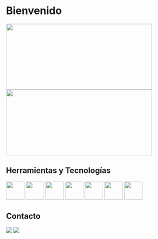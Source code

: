 <h1>Bienvenido</h1>
<div>
        <a href="https://github.com/murecode"></a>
        <img height="180px" width="400px"
            src="https://github-readme-stats.vercel.app/api?username=murecode&amp;show_icons=true&amp;theme=dark&amp;include_all_commits=true&amp;count_private=true" />
        <img height="180px" width="400px"
            src="https://github-readme-stats.vercel.app/api/top-langs/?username=murecode&amp;layout=compact&amp;langs_count=7&amp;theme=dark"/>
</div>

<h2>Herramientas y Tecnologías</h2>
<div>
        <img src="https://cdn.jsdelivr.net/gh/devicons/devicon/icons/java/java-original-wordmark.svg" height="50px"
            widght="50px" />
          <img src="https://cdn.jsdelivr.net/gh/devicons/devicon/icons/javascript/javascript-original.svg" height="50px"
            widght="50px" /> 
        <img src="https://cdn.jsdelivr.net/gh/devicons/devicon/icons/html5/html5-original-wordmark.svg" height="50px"
            widght="50px" />
        <img src="https://cdn.jsdelivr.net/gh/devicons/devicon/icons/css3/css3-original-wordmark.svg" height="50px"
            widght="50px" />    
         <img src="https://cdn.jsdelivr.net/gh/devicons/devicon/icons/spring/spring-original-wordmark.svg" height="50px"
            widght="50px"/>
        <img src="https://cdn.jsdelivr.net/gh/devicons/devicon/icons/postgresql/postgresql-original-wordmark.svg" height="50px"
            widght="50px"/>
        <img src="https://cdn.jsdelivr.net/gh/devicons/devicon/icons/mariadb/mariadb-original.svg" height="50px"
            widght="50px" />
    </div>

<div>

<h2>Contacto</h2>
<a href="https://www.linkedin.com/in/adalberto-murillo-r-459954228" target="_blank"><img
                src="https://img.shields.io/badge/-LinkedIn-%230077B5?style=for-the-badge&logo=linkedin&logoColor=white"
                target="_blank"></a>
<a href="mailto:9222amr@gmail.com"><img
                src="https://img.shields.io/badge/Gmail-D14836?style=for-the-badge&logo=gmail&logoColor=white"
                target="_blank"></a>
</div>


